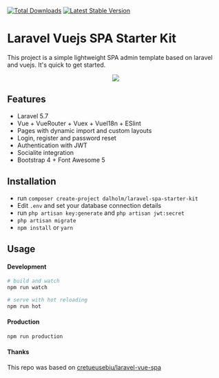 <a href="https://packagist.org/packages/dalholm/laravel-spa-starter-kit"><img src="https://poser.pugx.org/dalholm/laravel-spa-starter-kit/d/total.svg" alt="Total Downloads"></a>
<a href="https://packagist.org/packages/dalholm/laravel-spa-starter-kit"><img src="https://poser.pugx.org/dalholm/laravel-spa-starter-kit/v/stable.svg" alt="Latest Stable Version"></a>

# Laravel Vuejs SPA Starter Kit
This project is a simple lightweight SPA admin template based on laravel and vuejs. It's quick to get started.

<p align="center">
<img src="https://i.imgur.com/UiPZozv.png">
</p>

## Features

- Laravel 5.7 
- Vue + VueRouter + Vuex + VueI18n + ESlint
- Pages with dynamic import and custom layouts
- Login, register and password reset
- Authentication with JWT
- Socialite integration
- Bootstrap 4 + Font Awesome 5

## Installation
- run `composer create-project dalholm/laravel-spa-starter-kit`
- Edit `.env` and set your database connection details
-  run `php artisan key:generate` and `php artisan jwt:secret`
- `php artisan migrate`
- `npm install` or `yarn`

## Usage

#### Development

```bash
# build and watch
npm run watch

# serve with hot reloading
npm run hot
```

#### Production

```bash
npm run production
```

#### Thanks
This repo was based on [cretueusebiu/laravel-vue-spa](https://github.com/cretueusebiu/laravel-vue-spa)
